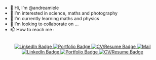 - 👋 Hi, I’m @andreamiele
- 👀 I’m interested in science, maths and photography
- 🌱 I’m currently learning maths and physics
- 💞️ I’m looking to collaborate on ...
- 📫 How to reach me :

<div align="center">
  <br>
  <div id="badges">
    <a href="https://www.linkedin.com/in/andrea-miele-/">
      <img src="https://img.shields.io/badge/LinkedIn-informational?style=for-the-badge&logo=linkedin&logoColor=white" alt="LinkedIn Badge" />
    </a>
    <a href="">
      <img src="https://img.shields.io/badge/Portfolio-critical?style=for-the-badge" alt="Portfolio Badge" />
    </a>
    <a href="">
      <img src="https://img.shields.io/badge/-Resume%2FCV-blueviolet?style=for-the-badge" alt="CV/Resume Badge" />
    </a>
    <a href="">
      <img src="https://img.shields.io/badge/Gmail-D14836?style=for-the-badge&logo=gmail&logoColor=white" alt="Mail" />
    </a>
  </div>
  
  <div id="badges">
    <a href="https://github-profile-summary-cards.vercel.app/api/cards/profile-details?username={andreamiele}&theme=vue">
      <img src="http://github-profile-summary-cards.vercel.app/api/cards/profile-details?username=andreamiele&theme=nord_dark" alt="LinkedIn Badge" />
    </a>
    <a href="">
      <img src="https://github-readme-stats.vercel.app/api?username={andreamiele}" alt="Portfolio Badge" />
    </a>
    <a href="">
      <img src="https://github-readme-streak-stats.herokuapp.com/?user={andreamiele}" alt="CV/Resume Badge" />
    </a>
    
  </div>
  <br>

  
</div>

<!---
andreamiele/andreamiele is a ✨ special ✨ repository because its `README.md` (this file) appears on your GitHub profile.
You can click the Preview link to take a look at your changes.
--->
